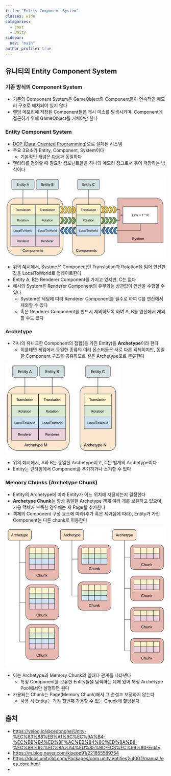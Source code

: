 ```yaml
---
title: "Entity Component System"
classes: wide
categories: 
  - post
  - Unity
sidebar:
  nav: "main"
author_profile: true
---
```

  
## 유니티의 Entity Component System

### 기존 방식의 Component System
* 기존의 Component System은 GameObject와 Component들이 연속적인 메모리 구조로 배치되어 있지 않다
* 랜덤 메모리에 저장된 Component들은 캐시 미스를 발생시키며, Component에 접근하기 위해 GameObject를 거쳐야만 한다

### Entity Component System
* [DOP (Dara-Oriented Programming)](http://localhost:4000/post/c++/DOP/#data-oriented-programming-%EB%8D%B0%EC%9D%B4%ED%84%B0-%EC%A7%80%ED%96%A5-%ED%94%84%EB%A1%9C%EA%B7%B8%EB%9E%98%EB%B0%8D)으로 설계된 시스템
* 주요 3요소가 Entity, Component, System이다
  * 기본적인 개념은 [다음](https://jaykop.github.io/post/etc/ComponentBased/#%EC%9E%91%EB%8F%99-%EC%9B%90%EB%A6%AC)과 동일하다
* 엔티티를 정의할 때 필요한 컴포넌트들을 하나의 메모리 청크로서 묶어 저장하는 방식이다

![image](/assets/images/ECSBlockDiagram.png)

* 위의 예시에서, Systme은 Component인 Translation과 Rotation을 읽어 연산한 값을 LocalToWorld로 업데이트한다
* Entity A, B는 Renderer Component를 가지고 있지만, C는 없다
* 예시의 System은 Renderer Component의 유무와는 상관없이 연산을 수행할 수 있다
  * System은 세팅에 따라 Renderer Component를 필수로 하여 C를 연산에서 제외할 수 있다
  * 혹은 Renderer Component를 반드시 제외하도록 하여 A, B를 연산에서 제외할 수도 있다

### Archetype
* 하나의 유니크한 Component의 집합(을 가진 Entity)을 **Archetype**이라 한다
  * 이를테면 게임에서 동일한 종류의 여러 몬스터들은 서로 다른 객체이지만, 동일한 Component 구조를 공유하므로 같은 Archetype으로 분류한다

![image](/assets/images/ArchetypeDiagram.png)

* 위의 예시에서, A와 B는 동일한 Archetype이고, C는 별개의 Archetype이다
* Entity는 런타임에서 Component를 추가하거나 소거할 수 있다

### Memory Chunks (Archetype Chunk)
* Entity의 Archetype에 따라 Entity가 어느 위치에 저장되는지 결정한다
* **Archetype Chunk**는 항상 동일한 Archetype 객체 여러 개를 보유하고 있으며, 가용 객체가 부족한 경우에는 새 Page를 추가한다
* 객체의 Component 구성 요소에 따라(추가 혹은 제거됨에 따라), Entity가 가진 Component는 다른 chunk로 이동한다

![image](/assets/images/ArchetypeChunkDiagram.png)

* 이는 Archetype과 Memory Chunk의 일대다 관계를 나타낸다
  * 특정 Component를 보유한 Entity들을 탐색하는 데에 있어 툭정 Archetype Pool에서만 실행하면 된다
* 가용되는 Chunk는 Page(Memory Chunk)에서 그 순설ㄹ 보장하지 않는다
  * 사용 시 Entity는 가장 첫번째 가용할 수 있는 Chunk에 할당된다

## 출처
* <https://velog.io/@cedongne/Unity-%EC%83%88%EB%A1%9C%EC%9A%B4-%EC%BB%B4%ED%8F%AC%EB%84%8C%ED%8A%B8-%EC%8B%9C%EC%8A%A4%ED%85%9C-ECS%EC%99%80-Entity>
* <https://m.blog.naver.com/kiseop91/221855589754>
* <https://docs.unity3d.com/Packages/com.unity.entities%400.1/manual/ecs_core.html>
* 
